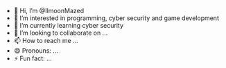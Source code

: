 - 👋 Hi, I’m @IlmoonMazed
- 👀 I’m interested in programming, cyber security and game development 
- 🌱 I’m currently learning cyber security 
- 💞️ I’m looking to collaborate on ...
- 📫 How to reach me ...
- 😄 Pronouns: ...
- ⚡ Fun fact: ...

<!---
IlmoonMazed/IlmoonMazed is a ✨ special ✨ repository because its `README.md` (this file) appears on your GitHub profile.
You can click the Preview link to take a look at your changes.
--->
